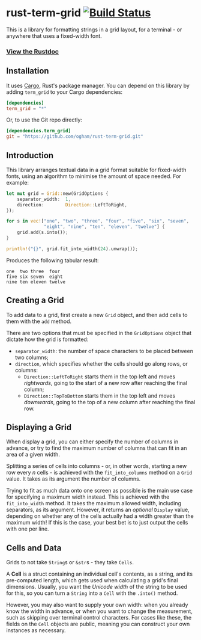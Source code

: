 # rust-term-grid [![Build Status](https://travis-ci.org/ogham/rust-term-grid.svg?branch=master)](https://travis-ci.org/ogham/rust-term-grid)

This is a library for formatting strings in a grid layout, for a terminal - or anywhere that uses a fixed-width font.

### [View the Rustdoc](http://bsago.me/doc/term_grid/)

## Installation

It uses [Cargo](http://crates.io/), Rust's package manager. You can
depend on this library by adding `term_grid` to your Cargo dependencies:

```toml
[dependencies]
term_grid = "*"
```

Or, to use the Git repo directly:

```toml
[dependencies.term_grid]
git = "https://github.com/ogham/rust-term-grid.git"
```


## Introduction

This library arranges textual data in a grid format suitable for fixed-width fonts, using an algorithm to minimise the amount of space needed. For example:

```rust
let mut grid = Grid::new(GridOptions {
    separator_width:  1,
    direction:        Direction::LeftToRight,
});

for s in vec!["one", "two", "three", "four", "five", "six", "seven",
              "eight", "nine", "ten", "eleven", "twelve"] {
    grid.add(s.into());
}

println!("{}", grid.fit_into_width(24).unwrap());
```

Produces the following tabular result:

    one  two three  four
    five six seven  eight
    nine ten eleven twelve


## Creating a Grid

To add data to a grid, first create a new `Grid` object, and then add cells to them with the `add` method.

There are two options that must be specified in the `GridOptions` object that dictate how the grid is formatted:

- `separator_width`: the number of space characters to be placed between two columns;
- `direction`, which specifies whether the cells should go along rows, or columns:
    - `Direction::LeftToRight` starts them in the top left and moves *rightwards*, going to the start of a new row after reaching the final column;
    - `Direction::TopToBottom` starts them in the top left and moves *downwards*, going to the top of a new column after reaching the final row.


## Displaying a Grid

When display a grid, you can either specify the number of columns in advance, or try to find the maximum number of columns that can fit in an area of a given width.

Splitting a series of cells into columns - or, in other words, starting a new row every *n* cells - is achieved with the `fit_into_columns` method on a `Grid` value. It takes as its argument the number of columns.

Trying to fit as much data onto one screen as possible is the main use case for specifying a maximum width instead. This is achieved with the `fit_into_width` method. It takes the maximum allowed width, including separators, as its argument. However, it returns an *optional* `Display` value, depending on whether any of the cells actually had a width greater than the maximum width! If this is the case, your best bet is to just output the cells with one per line.


## Cells and Data

Grids to not take `String`s or `&str`s - they take `Cells`.

A **Cell** is a struct containing an individual cell's contents, as a string, and its pre-computed length, which gets used when calculating a grid's final dimensions. Usually, you want the *Unicode width* of the string to be used for this, so you can turn a `String` into a `Cell` with the `.into()` method.

However, you may also want to supply your own width: when you already know the width in advance, or when you want to change the measurement, such as skipping over terminal control characters. For cases like these, the fields on the `Cell` objects are public, meaning you can construct your own instances as necessary.